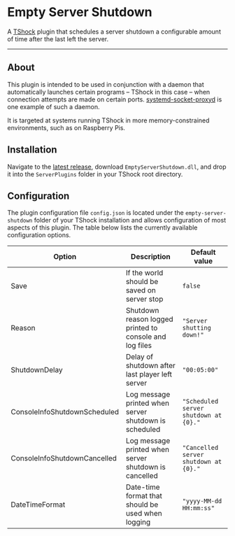 # Empty Server Shutdown

A [TShock](https://github.com/Pryaxis/TShock) plugin that schedules a server shutdown a
configurable amount of time after the last left the server.

---

## About

This plugin is intended to be used in conjunction with a daemon that automatically launches
certain programs – TShock in this case – when connection attempts are made on certain ports.
[systemd-socket-proxyd](https://www.freedesktop.org/software/systemd/man/systemd-socket-proxyd.html)
is one example of such a daemon.

It is targeted at systems running TShock in more memory-constrained environments, such as on
Raspberry Pis.

## Installation

Navigate to the [latest release](https://github.com/andreblanke/EmptyServerShutdown/releases/latest),
download `EmptyServerShutdown.dll`, and drop it into the `ServerPlugins` folder in your TShock root
directory.

## Configuration

The plugin configuration file `config.json` is located under the `empty-server-shutdown` folder of
your TShock installation and allows configuration of most aspects of this plugin. The table below
lists the currently available configuration options.

| Option                       | Description                                             | Default value                         |
|------------------------------|---------------------------------------------------------|---------------------------------------|
| Save                         | If the world should be saved on server stop             | `false`                               |
| Reason                       | Shutdown reason logged printed to console and log files | `"Server shutting down!"`             |
| ShutdownDelay                | Delay of shutdown after last player left server         | `"00:05:00"`                          |
| ConsoleInfoShutdownScheduled | Log message printed when server shutdown is scheduled   | `"Scheduled server shutdown at {0}."` |
| ConsoleInfoShutdownCancelled | Log message printed when server shutdown is cancelled   | `"Cancelled server shutdown at {0}."` |
| DateTimeFormat               | Date-time format that should be used when logging       | `"yyyy-MM-dd HH:mm:ss"`               |
